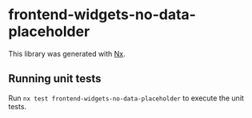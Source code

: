 # frontend-widgets-no-data-placeholder

This library was generated with [Nx](https://nx.dev).

## Running unit tests

Run `nx test frontend-widgets-no-data-placeholder` to execute the unit tests.
